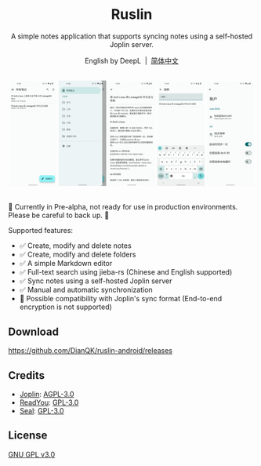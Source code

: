 <div align="center">
    <h1>Ruslin</h1>
    <p>A simple notes application that supports syncing notes using a self-hosted Joplin server.</p>
    <p>English by DeepL&nbsp;&nbsp;|&nbsp;&nbsp;<a target="_blank" href="./README-zh-CN.md">简体中文</a></p>
    <br/>
    <img src="./fastlane/metadata/android/zh-CN/images/notes.png" width="19.2%" alt="notes" />
    <img src="./fastlane/metadata/android/zh-CN/images/folders.png" width="19.2%" alt="folders" />
    <img src="./fastlane/metadata/android/zh-CN/images/editor.png" width="19.2%" alt="editor" />
    <img src="./fastlane/metadata/android/zh-CN/images/search.png" width="19.2%" alt="search" />
    <img src="./fastlane/metadata/android/zh-CN/images/account.png" width="19.2%" alt="account" />
    <br/>
    <br/>
</div>

🚧 Currently in Pre-alpha, not ready for use in production environments. Please be careful to back up. 🚧

Supported features:

- ✅ Create, modify and delete notes
- ✅ Create, modify and delete folders
- ✅ A simple Markdown editor
- ✅ Full-text search using jieba-rs (Chinese and English supported)
- ✅ Sync notes using a self-hosted Joplin server
- ✅ Manual and automatic synchronization
- 🚧 Possible compatibility with Joplin's sync format (End-to-end encryption is not supported)

## Download

https://github.com/DianQK/ruslin-android/releases

## Credits

- [Joplin](https://github.com/laurent22/joplin): [AGPL-3.0](https://github.com/laurent22/joplin/blob/dev/LICENSE)
- [ReadYou](https://github.com/Ashinch/ReadYou): [GPL-3.0](https://github.com/Ashinch/ReadYou/blob/main/LICENSE)
- [Seal](https://github.com/JunkFood02/Seal): [GPL-3.0](https://github.com/JunkFood02/Seal/blob/main/LICENSE)

## License

[GNU GPL v3.0](https://github.com/DianQK/ruslin-android/blob/main/LICENSE)
